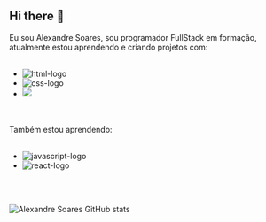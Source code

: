 ## Hi there 👋

Eu sou Alexandre Soares, sou programador FullStack em formação, atualmente estou aprendendo e criando projetos com: 
<br>
<br>
  - <img src="https://img.shields.io/badge/HTML5-E34F26?style=for-the-badge&logo=html5&logoColor=white" alt="html-logo" />
  - <img src="https://img.shields.io/badge/CSS3-1572B6?style=for-the-badge&logo=css3&logoColor=white" alt="css-logo" />
  - <img src="https://img.shields.io/badge/Node.js-6DA55F?logo=node.js&logoColor=white" />
<br>
<br>
Também estou aprendendo:
<br>
<br>
  <ul>
    <li>
      <img src="https://img.shields.io/badge/JavaScript-323330?style=for-the-badge&logo=javascript&logoColor=F7DF1E" alt="javascript-logo" />
    </li>  
    <li>
      <img src="https://img.shields.io/badge/React-20232A?style=for-the-badge&logo=react&logoColor=61DAFB" alt="react-logo" />
    </li>
  </ul>
<br>
<br>

![Alexandre Soares GitHub stats](https://github-readme-stats.vercel.app/api?username=Alexandre-1509&show_icons=true&theme=dark)
